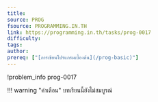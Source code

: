 ```yaml
---
title: 
source: PROG
fsource: PROGRAMMING.IN.TH
link: https://programming.in.th/tasks/prog-0017
difficulty: 
tags: 
author: 
prereq: ["[การเขียนโปรแกรมเบื้องต้น](/prog-basic)"]
---
```


!problem_info prog-0017

!!! warning "คำเตือน"
    บทเรียนนี้ยังไม่สมบูรณ์